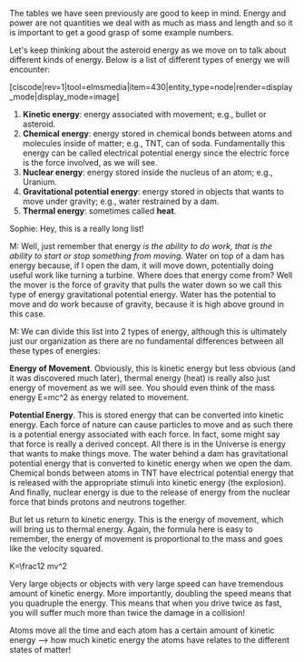 The tables we have seen previously are good to keep in mind. Energy and power are not quantities we deal with as much as mass and length and so it is important to get a good grasp of some example numbers. 

Let's keep thinking about the asteroid energy as we move on to talk about different kinds of energy. Below is a list of different types of energy we will encounter:

[ciscode|rev=1|tool=elmsmedia|item=430|entity_type=node|render=display_mode|display_mode=image]

1. **Kinetic energy**: energy associated with movement; e.g., bullet or asteroid.
2. **Chemical energy**: energy stored in chemical bonds between atoms and molecules inside of matter; e.g., TNT, can of soda. Fundamentally this energy can be called electrical potential energy since the electric force is the force involved, as we will see.
3. **Nuclear energy**: energy stored inside the nucleus of an atom; e.g., Uranium.
4. **Gravitational potential energy**: energy stored in objects that wants to move under gravity; e.g., water restrained by a dam.
5. **Thermal energy**: sometimes called **heat**.

Sophie: Hey, this is a really long list!

M: Well, just remember that energy _is the ability to do work, that is the ability to start or stop something from moving_. Water on top of a dam has energy because, if I open the dam, it will move down, potentially doing useful work like turning a turbine. Where does that energy come from? Well the mover is the force of gravity that pulls the water down so we call this type of energy gravitational potential energy. Water has the potential to move and do work because of gravity, because it is high above ground in this case.

M: We can divide this list into 2 types of energy, although this is ultimately just our organization as there are no fundamental differences between all these types of energies:

**Energy of Movement**. Obviously, this is kinetic energy but less obvious \(and it was discovered much later\), thermal energy \(heat\) is really also just energy of movement as we will see. You should even think of the mass energy  <lrn-math>E=mc^2 </lrn-math> as energy related to movement.

**Potential Energy**. This is stored energy that can be converted into kinetic energy. Each force of nature can cause particles to move and as such there is a potential energy associated with each force. In fact, some might say that force is really a derived concept. All there is in the Universe is energy that wants to make things move. The water behind a dam has gravitational potential energy that is converted to kinetic energy when we open the dam. Chemical bonds between atoms in TNT have electrical potential energy that is released with the appropriate stimuli into kinetic energy \(the explosion\). And finally, nuclear energy is due to the release of energy from the nuclear force that binds protons and neutrons together.

But let us return to kinetic energy. This is the energy of movement, which will bring us to thermal energy. Again, the formula here is easy to remember, the energy of movement is proportional to the mass and goes like the velocity squared.

 <lrn-math>K=\frac12 mv^2 </lrn-math>

Very large objects or objects with very large speed can have tremendous amount of kinetic energy. More importantly, doubling the speed means that you quadruple the energy. This means that when you drive twice as fast, you will suffer much more than twice the damage in a collision!

Atoms move all the time and each atom has a certain amount of kinetic energy --> how much kinetic energy the atoms have relates to the different states of matter!

